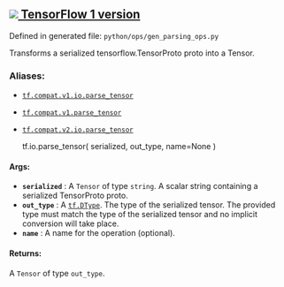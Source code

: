 [ ![](https://tensorflow.google.cn/images/tf_logo_32px.png) TensorFlow 1
version](/versions/r1.15/api_docs/python/tf/io/parse_tensor)  
---  
  
Defined in generated file: `python/ops/gen_parsing_ops.py`

Transforms a serialized tensorflow.TensorProto proto into a Tensor.

### Aliases:

  * [`tf.compat.v1.io.parse_tensor`](/api_docs/python/tf/io/parse_tensor)
  * [`tf.compat.v1.parse_tensor`](/api_docs/python/tf/io/parse_tensor)
  * [`tf.compat.v2.io.parse_tensor`](/api_docs/python/tf/io/parse_tensor)

    
    
    tf.io.parse_tensor(
        serialized,
        out_type,
        name=None
    )
    

#### Args:

  * **`serialized`** : A `Tensor` of type `string`. A scalar string containing a serialized TensorProto proto.
  * **`out_type`** : A [`tf.DType`](https://tensorflow.google.cn/api_docs/python/tf/dtypes/DType). The type of the serialized tensor. The provided type must match the type of the serialized tensor and no implicit conversion will take place.
  * **`name`** : A name for the operation (optional).

#### Returns:

A `Tensor` of type `out_type`.

